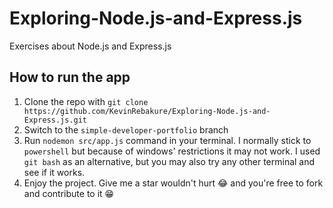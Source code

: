 # Exploring-Node.js-and-Express.js
Exercises about Node.js and Express.js

## How to run the app

1. Clone the repo with `git clone https://github.com/KevinRebakure/Exploring-Node.js-and-Express.js.git`
2. Switch to the `simple-developer-portfolio` branch
3. Run `nodemon src/app.js` command in your terminal. I normally stick to `powershell` but because of windows' restrictions it may not work. I used `git bash` as an alternative, but you may also try any other terminal and see if it works.
4. Enjoy the project. Give me a star wouldn't hurt 😂 and you're free to fork and contribute to it 😁
